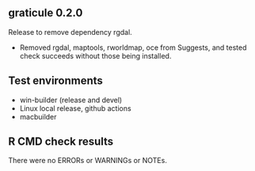 ## graticule 0.2.0

Release to remove dependency rgdal. 

* Removed rgdal, maptools, rworldmap, oce from Suggests, and tested check succeeds without
 those being installed.
 

## Test environments

* win-builder (release and devel)
* Linux local release, github actions
* macbuilder

## R CMD check results

There were no ERRORs or WARNINGs or NOTEs. 


